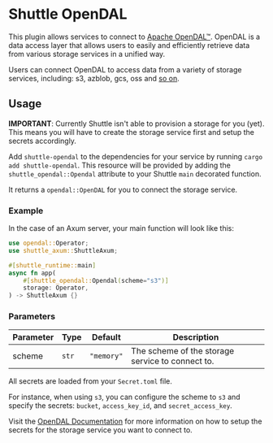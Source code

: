 # Shuttle OpenDAL

This plugin allows services to connect to [Apache OpenDAL™](https://github.com/apache/opendal). OpenDAL is a data access layer that allows users to easily and efficiently retrieve data from various storage services in a unified way.

Users can connect OpenDAL to access data from a variety of storage services, including: s3, azblob, gcs, oss and [so on](https://opendal.apache.org/docs/rust/opendal/services/index.html).

## Usage

**IMPORTANT**: Currently Shuttle isn't able to provision a storage for you (yet). This means you will have to create the storage service first and setup the secrets accordingly.

Add `shuttle-opendal` to the dependencies for your service by running `cargo add shuttle-opendal`.
This resource will be provided by adding the `shuttle_opendal::Opendal` attribute to your Shuttle `main` decorated function.

It returns a `opendal::OpenDAL` for you to connect the storage service.

### Example

In the case of an Axum server, your main function will look like this:

```rust
use opendal::Operator;
use shuttle_axum::ShuttleAxum;

#[shuttle_runtime::main]
async fn app(
    #[shuttle_opendal::Opendal(scheme="s3")]
    storage: Operator,
) -> ShuttleAxum {}
```

### Parameters

| Parameter | Type  | Default    | Description                                      |
|-----------|-------|------------|--------------------------------------------------|
| scheme    | `str` | `"memory"` | The scheme of the storage service to connect to. |

All secrets are loaded from your `Secret.toml` file. 

For instance, when using `s3`, you can configure the scheme to `s3` and specify the secrets: `bucket`, `access_key_id`, and `secret_access_key`.

Visit the [OpenDAL Documentation](https://opendal.apache.org/docs/rust/opendal/services/index.html) for more information on how to setup the secrets for the storage service you want to connect to.

